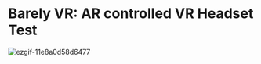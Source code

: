 # Barely VR: AR controlled VR Headset Test

![ezgif-11e8a0d58d6477](https://github.com/user-attachments/assets/4180b112-5a48-44f2-b754-6c2f3dc3343c)
